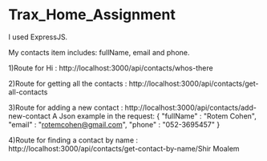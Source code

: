 # Trax_Home_Assignment

I used ExpressJS.

My contacts item includes:
fullName, email and phone.

1)Route for Hi : http://localhost:3000/api/contacts/whos-there

2)Route for getting all the contacts : http://localhost:3000/api/contacts/get-all-contacts

3)Route for adding a new contact : http://localhost:3000/api/contacts/add-new-contact
  A Json example in the request:
    {
      "fullName" : "Rotem Cohen",
      "email" : "rotemcohen@gmail.com",
      "phone" : "052-3695457"
    }
    
4)Route for finding a contact by name : http://localhost:3000/api/contacts/get-contact-by-name/Shir Moalem
